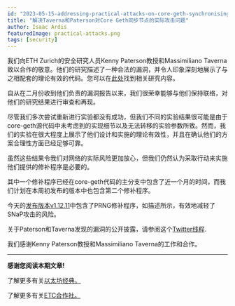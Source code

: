 ```yaml
---
id: "2023-05-15-addressing-practical-attacks-on-core-geth-synchronising-nodes-by-taverna-and-paterson-cn"
title: "解决Taverna和Paterson对Core Geth同步节点的实际攻击问题"
author: Isaac Ardis
featuredImage: practical-attacks.png
tags: [security]
---
```


我们向ETH Zurich的安全研究人员Kenny Paterson教授和Massimiliano Taverna致以合作的敬意。他们的研究描述了一种合法的漏洞，并令人印象深刻地展示了与之相配套的理论有效的代码。您可以在[此处](https://appliedcrypto.ethz.ch/content/dam/ethz/special-interest/infk/inst-infsec/appliedcrypto/research/TavernaPaterson-SnappingSnapSync.pdf)找到相关研究内容。

自从在二月份收到他们负责的漏洞报告以来，我们很荣幸能够与他们保持联络，对他们的研究结果进行审查和再现。

尽管我们多次尝试重新进行实验都没有成功，但我们不同的实验结果很可能是由于core-geth源代码中未考虑到的实现细节以及无法转移的实验参数所致。然而，我们的实验在很大程度上展示了他们设计和实施的理论有效性，并且在确认他们的方案合理性方面已经足够可靠。

虽然这些结果令我们对网络的实际风险更加放心，但我们仍然认为采取行动来实施他们提供的修补程序是必要的。

其中一个修补程序已经在core-geth代码的主分支中包含了近一个月的时间，而我们计划在本周初发布的版本中也包含第二个修补程序。

今天的[发布版本v1.12.11](https://github.com/etclabscore/core-geth/releases/tag/v1.12.11)中包含了PRNG修补程序，如描述所示，有效地减轻了SNaP攻击的风险。

关于Paterson和Taverna发现的漏洞的公开披露，请参阅这个[Twitter线程](https://twitter.com/kennyog/status/1658057298634309638).

我们感谢Kenny Paterson教授和Massimiliano Taverna的工作和合作。

--- 

**感谢您阅读本期文章!**

了解更多有关[以太坊经典。](https://ethereumclassic.org)

了解更多有关[ETC合作社。](https://etccooperative.org)
